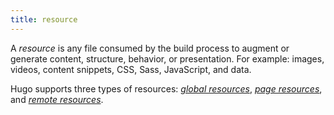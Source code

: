 ```yaml
---
title: resource
---
```


A _resource_ is any file consumed by the build process to augment or generate content, structure, behavior, or presentation. For example: images, videos, content snippets, CSS, Sass, JavaScript, and data.

  Hugo supports three types of resources: [_global resources_](g), [_page resources_](g), and [_remote resources_](g).
